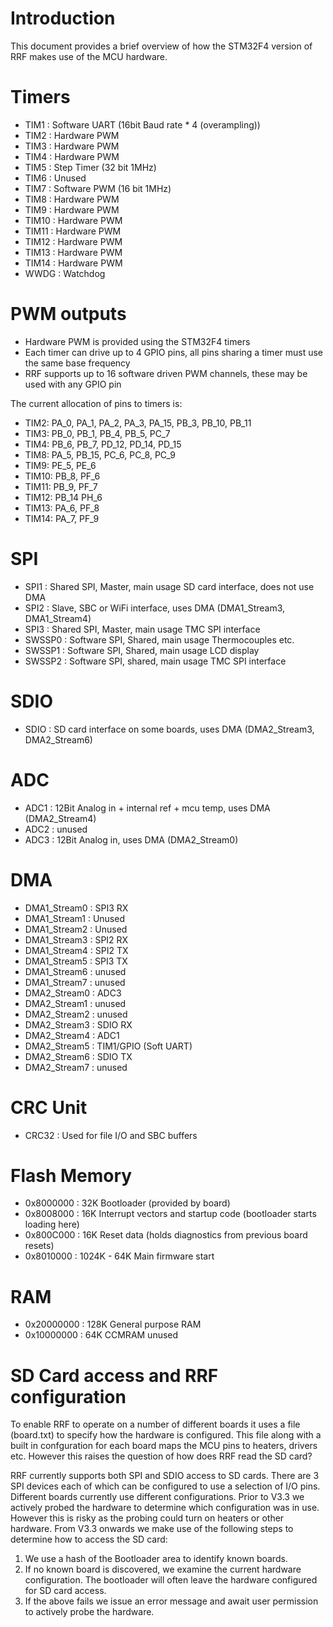 Introduction
============
This document provides a brief overview of how the STM32F4 version of RRF makes use of the
MCU hardware.


Timers
======
* TIM1 : Software UART (16bit Baud rate * 4 (overampling))
* TIM2 : Hardware PWM
* TIM3 : Hardware PWM
* TIM4 : Hardware PWM
* TIM5 : Step Timer (32 bit 1MHz)
* TIM6 : Unused
* TIM7 : Software PWM (16 bit 1MHz)
* TIM8 : Hardware PWM
* TIM9 : Hardware PWM
* TIM10 : Hardware PWM
* TIM11 : Hardware PWM
* TIM12 : Hardware PWM
* TIM13 : Hardware PWM
* TIM14 : Hardware PWM
* WWDG : Watchdog

PWM outputs
===========
* Hardware PWM is provided using the STM32F4 timers
* Each timer can drive up to 4 GPIO pins, all pins sharing a timer must use the same base frequency
* RRF supports up to 16 software driven PWM channels, these may be used with any GPIO pin

The current allocation of pins to timers is:
* TIM2: PA_0, PA_1, PA_2, PA_3, PA_15, PB_3, PB_10, PB_11
* TIM3: PB_0, PB_1, PB_4, PB_5, PC_7
* TIM4: PB_6, PB_7, PD_12, PD_14, PD_15
* TIM8: PA_5, PB_15, PC_6, PC_8, PC_9
* TIM9: PE_5, PE_6
* TIM10: PB_8, PF_6
* TIM11: PB_9, PF_7
* TIM12: PB_14 PH_6
* TIM13: PA_6, PF_8
* TIM14: PA_7, PF_9

SPI
===
* SPI1 : Shared SPI, Master, main usage SD card interface, does not use DMA
* SPI2 : Slave, SBC or WiFi interface, uses DMA (DMA1_Stream3, DMA1_Stream4)
* SPI3 : Shared SPI, Master, main usage TMC SPI interface
* SWSSP0 : Software SPI, Shared, main usage Thermocouples etc.
* SWSSP1 : Software SPI, Shared, main usage LCD display
* SWSSP2 : Software SPI, shared, main usage TMC SPI interface

SDIO
====
* SDIO : SD card interface on some boards, uses DMA (DMA2_Stream3, DMA2_Stream6)

ADC
===
* ADC1 : 12Bit Analog in + internal ref + mcu temp, uses DMA (DMA2_Stream4)
* ADC2 : unused
* ADC3 : 12Bit Analog in, uses DMA (DMA2_Stream0)

DMA
===
* DMA1_Stream0 : SPI3 RX
* DMA1_Stream1 : Unused
* DMA1_Stream2 : Unused
* DMA1_Stream3 : SPI2 RX
* DMA1_Stream4 : SPI2 TX
* DMA1_Stream5 : SPI3 TX
* DMA1_Stream6 : unused
* DMA1_Stream7 : unused
* DMA2_Stream0 : ADC3
* DMA2_Stream1 : unused
* DMA2_Stream2 : unused
* DMA2_Stream3 : SDIO RX
* DMA2_Stream4 : ADC1
* DMA2_Stream5 : TIM1/GPIO (Soft UART)
* DMA2_Stream6 : SDIO TX
* DMA2_Stream7 : unused

CRC Unit
========
* CRC32 : Used for file I/O and SBC buffers

Flash Memory
============
* 0x8000000 : 32K Bootloader (provided by board)
* 0x8008000 : 16K Interrupt vectors and startup code (bootloader starts loading here)
* 0x800C000 : 16K Reset data (holds diagnostics from previous board resets)
* 0x8010000 : 1024K - 64K Main firmware start

RAM
===
* 0x20000000 : 128K General purpose RAM
* 0x10000000 : 64K CCMRAM unused

SD Card access and RRF configuration
====================================
To enable RRF to operate on a number of different boards it uses a file (board.txt) to specify how the
hardware is configured. This file along with a built in confguration for each board maps the MCU pins to
heaters, drivers etc. However this raises the question of how does RRF read the SD card?

RRF currently supports both SPI and SDIO access to SD cards. There are 3 SPI devices each of which can be
configured to use a selection of I/O pins. Different boards currently use different configurations. Prior
to V3.3 we actively probed the hardware to determine which configuration was in use. However this is risky
as the probing could turn on heaters or other hardware. From V3.3 onwards we make use of the following steps
to determine how to access the SD card:
1. We use a hash of the Bootloader area to identify known boards.
2. If no known board is discovered, we examine the current hardware configuration. The bootloader will often
leave the hardware configured for SD card access.
3. If the above fails we issue an error message and await user permission to actively probe the hardware.